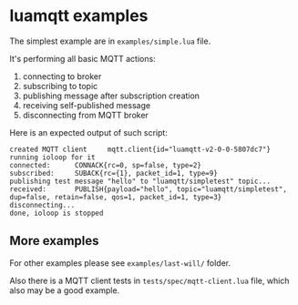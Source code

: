 # luamqtt examples

The simplest example are in `examples/simple.lua` file.

It's performing all basic MQTT actions:

1. connecting to broker
2. subscribing to topic
3. publishing message after subscription creation
4. receiving self-published message
5. disconnecting from MQTT broker

Here is an expected output of such script:

```console
created MQTT client     mqtt.client{id="luamqtt-v2-0-0-5807dc7"}
running ioloop for it
connected:      CONNACK{rc=0, sp=false, type=2}
subscribed:     SUBACK{rc={1}, packet_id=1, type=9}
publishing test message "hello" to "luamqtt/simpletest" topic...
received:       PUBLISH{payload="hello", topic="luamqtt/simpletest", dup=false, retain=false, qos=1, packet_id=1, type=3}
disconnecting...
done, ioloop is stopped
```

## More examples

For other examples please see `examples/last-will/` folder.

Also there is a MQTT client tests in `tests/spec/mqtt-client.lua` file, which also may be a good example.
